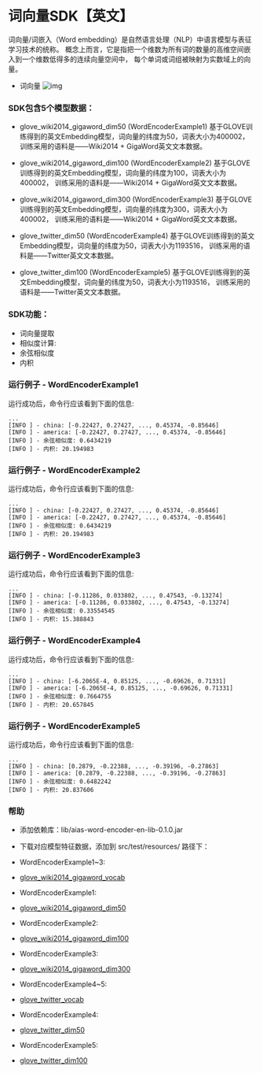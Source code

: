 # 词向量SDK【英文】
词向量/词嵌入（Word embedding）是自然语言处理（NLP）中语言模型与表征学习技术的统称。
概念上而言，它是指把一个维数为所有词的数量的高维空间嵌入到一个维数低得多的连续向量空间中，
每个单词或词组被映射为实数域上的向量。


- 词向量
![img](https://djl-model.oss-cn-hongkong.aliyuncs.com/AIAS/nlp_sdks/word_vector_en.png)

### SDK包含5个模型数据：
-  glove_wiki2014_gigaword_dim50 (WordEncoderExample1)
   基于GLOVE训练得到的英文Embedding模型，词向量的纬度为50，词表大小为400002，
   训练采用的语料是——Wiki2014 + GigaWord英文文本数据。
  
-  glove_wiki2014_gigaword_dim100 (WordEncoderExample2)
   基于GLOVE训练得到的英文Embedding模型，词向量的纬度为100，词表大小为400002，
   训练采用的语料是——Wiki2014 + GigaWord英文文本数据。
   
-  glove_wiki2014_gigaword_dim300 (WordEncoderExample3)
   基于GLOVE训练得到的英文Embedding模型，词向量的纬度为300，词表大小为400002，
   训练采用的语料是——Wiki2014 + GigaWord英文文本数据。
  
-  glove_twitter_dim50 (WordEncoderExample4)
   基于GLOVE训练得到的英文Embedding模型，词向量的纬度为50，词表大小为1193516，
   训练采用的语料是——Twitter英文文本数据。

-  glove_twitter_dim100 (WordEncoderExample5)
   基于GLOVE训练得到的英文Embedding模型，词向量的纬度为50，词表大小为1193516，
   训练采用的语料是——Twitter英文文本数据。
      
### SDK功能：
- 词向量提取
- 相似度计算:
-   余弦相似度
-   内积
 
### 运行例子 - WordEncoderExample1
运行成功后，命令行应该看到下面的信息:
```text
...
[INFO ] - china: [-0.22427, 0.27427, ..., 0.45374, -0.85646]
[INFO ] - america: [-0.22427, 0.27427, ..., 0.45374, -0.85646]
[INFO ] - 余弦相似度: 0.6434219
[INFO ] - 内积: 20.194983
```
### 运行例子 - WordEncoderExample2
运行成功后，命令行应该看到下面的信息:
```text
...
[INFO ] - china: [-0.22427, 0.27427, ..., 0.45374, -0.85646]
[INFO ] - america: [-0.22427, 0.27427, ..., 0.45374, -0.85646]
[INFO ] - 余弦相似度: 0.6434219
[INFO ] - 内积: 20.194983
```
### 运行例子 - WordEncoderExample3
运行成功后，命令行应该看到下面的信息:
```text
...
[INFO ] - china: [-0.11286, 0.033802, ..., 0.47543, -0.13274]
[INFO ] - america: [-0.11286, 0.033802, ..., 0.47543, -0.13274]
[INFO ] - 余弦相似度: 0.33554545
[INFO ] - 内积: 15.388843
```
### 运行例子 - WordEncoderExample4
运行成功后，命令行应该看到下面的信息:
```text
...
[INFO ] - china: [-6.2065E-4, 0.85125, ..., -0.69626, 0.71331]
[INFO ] - america: [-6.2065E-4, 0.85125, ..., -0.69626, 0.71331]
[INFO ] - 余弦相似度: 0.7664755
[INFO ] - 内积: 20.657845
```

### 运行例子 - WordEncoderExample5
运行成功后，命令行应该看到下面的信息:
```text
...
[INFO ] - china: [0.2879, -0.22388, ..., -0.39196, -0.27863]
[INFO ] - america: [0.2879, -0.22388, ..., -0.39196, -0.27863]
[INFO ] - 余弦相似度: 0.6482242
[INFO ] - 内积: 20.837606
```

### 帮助 
-  添加依赖库：lib/aias-word-encoder-en-lib-0.1.0.jar
-  下载对应模型特征数据，添加到 src/test/resources/ 路径下：
-  WordEncoderExample1~3:
-  [glove_wiki2014_gigaword_vocab](https://djl-model.oss-cn-hongkong.aliyuncs.com/models/nlp_models/glove_wiki2014_gigaword_vocab.txt) 
-  WordEncoderExample1:
-  [glove_wiki2014_gigaword_dim50](https://djl-model.oss-cn-hongkong.aliyuncs.com/models/nlp_models/glove_wiki2014_gigaword_dim50.npy)
-  WordEncoderExample2:
-  [glove_wiki2014_gigaword_dim100](https://djl-model.oss-cn-hongkong.aliyuncs.com/models/nlp_models/glove_wiki2014_gigaword_dim100.npy)  
-  WordEncoderExample3:
-  [glove_wiki2014_gigaword_dim300](https://djl-model.oss-cn-hongkong.aliyuncs.com/models/nlp_models/glove_wiki2014_gigaword_dim300.npy)  

-  WordEncoderExample4~5:
-  [glove_twitter_vocab](https://djl-model.oss-cn-hongkong.aliyuncs.com/models/nlp_models/glove_twitter_vocab.txt)  
-  WordEncoderExample4:
-  [glove_twitter_dim50](https://djl-model.oss-cn-hongkong.aliyuncs.com/models/nlp_models/glove_twitter_dim50.npy)  
-  WordEncoderExample5:
-  [glove_twitter_dim100](https://djl-model.oss-cn-hongkong.aliyuncs.com/models/nlp_models/glove_twitter_dim100.npy)  
